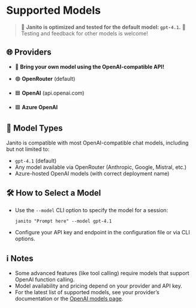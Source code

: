 # Supported Models

> 🚀 **Janito is optimized and tested for the default model: `gpt-4.1`.**
> 🧪 Testing and feedback for other models is welcome!

## 🌐 Providers

- 🧩 **Bring your own model using the OpenAI-compatible API!**

- 🟢 **OpenRouter** (default)
- 🟦 **OpenAI** (api.openai.com)
- 🟪 **Azure OpenAI**

## 🤖 Model Types

Janito is compatible with most OpenAI-compatible chat models, including but not limited to:

- `gpt-4.1` (default)
- Any model available via OpenRouter (Anthropic, Google, Mistral, etc.)
- Azure-hosted OpenAI models (with correct deployment name)

## 🛠️ How to Select a Model

- Use the `--model` CLI option to specify the model for a session:
  ```
  janito "Prompt here" --model gpt-4.1
  ```
- Configure your API key and endpoint in the configuration file or via CLI options.

## ℹ️ Notes

- Some advanced features (like tool calling) require models that support OpenAI function calling.
- Model availability and pricing depend on your provider and API key.
- For the latest list of supported models, see your provider’s documentation or the [OpenAI models page](https://platform.openai.com/docs/models).

